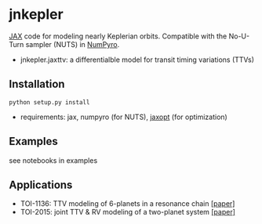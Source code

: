 # jnkepler
[JAX](https://jax.readthedocs.io/en/latest/index.html) code for modeling nearly Keplerian orbits. Compatible with the No-U-Turn sampler (NUTS) in [NumPyro](https://num.pyro.ai).

- jnkepler.jaxttv: a differentialble model for transit timing variations (TTVs)



## Installation

```python setup.py install```

* requirements: jax, numpyro (for NUTS),  [jaxopt](https://jaxopt.github.io/stable/) (for optimization)




## Examples

see notebooks in examples




## Applications

- TOI-1136: TTV modeling of 6-planets in a resonance chain [[paper]](https://ui.adsabs.harvard.edu/abs/2022arXiv221009283D/abstract)
- TOI-2015: joint TTV & RV modeling of a two-planet system [[paper]](https://arxiv.org/abs/2310.11775)

